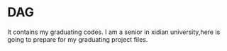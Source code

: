 # DAG
It contains my graduating codes.
I am a senior in xidian university,here is going to prepare for my graduating project files.
